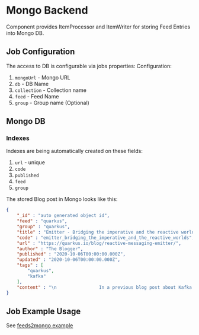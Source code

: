 # Mongo Backend

Component provides ItemProcessor and ItemWriter for storing Feed Entries into Mongo DB. 

## Job Configuration

The access to DB is configurable via jobs properties:
Configuration: 
1. `mongoUrl` - Mongo URL
2. `db` - DB Name
3. `collection` - Collection name
4. `feed` - Feed Name
5. `group` - Group name (Optional)

## Mongo DB

### Indexes
Indexes are being automatically created on these fields:
1. `url` - unique
2. `code`
3. `published`
4. `feed`
5. `group`

The stored Blog post in Mongo looks like this:

```json
{
    "_id" : "auto generated object id",
    "feed" : "quarkus",
    "group" : "quarkus",
    "title" : "Emitter - Bridging the imperative and the reactive worlds",
    "code" : "emitter_bridging_the_imperative_and_the_reactive_worlds",
    "url" : "https://quarkus.io/blog/reactive-messaging-emitter/",
    "author" : "The Blogger",
    "published" : "2020-10-06T00:00:00.000Z",
    "updated" : "2020-10-06T00:00:00.000Z",
    "tags" : [ 
        "quarkus", 
        "kafka"
    ],
    "content" : "\n                In a previous blog post about Kafka and Avro, we used an emitter to send Kafka messages. In this post, we are going look at this emitter construct a little bit more closely. Injecting an Emitter Injecting an emitter is straightforward. You indicate the targeted channel, i.e., where do you...\n            "
}
```
## Job Example Usage

See [feeds2mongo example](../../../dist/feeds2mongo/src/main/resources/META-INF/batch-jobs/process-feed.xml)
